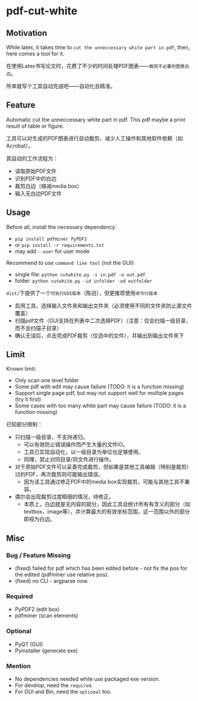 # pdf-cut-white

## Motivation
While latex, it takes time to `cut the unneccessary white part in pdf`, then, here comes a tool for it.

在使用Latex书写论文时，花费了不少的时间处理PDF图表——`裁剪不必要的图表白边`。

所幸就写个工具自动完成吧——自动化且精准。

## Feature
Automatic cut the unneccessary white part in pdf.
This pdf maybe a print result of table or figure.

工具可以对生成的PDF图表进行自动裁剪，减少人工操作和其他软件依赖（如Acrobat）。  

其自动的工作流程为：
* 读取原始PDF文件
* 识别PDF中的白边
* 裁剪白边（缩减media box）
* 输入无白边PDF文件

## Usage
Before all, install the necessary dependency:
* `pip install pdfminer PyPDF2`
* or `pip install -r requirements.txt`
* may add `--user` for user mode

Recommend to use `command line tool` (not the GUI):
* single file: `python cutwhite.py -i in.pdf -o out.pdf`
* folder: `python cutwhite.py -id infolder -od outfolder`

`dist/`下提供了一个`可执行GUI版本`（陈旧），但更推荐使用`命令行版本`
* 启用工具，选择输入文件夹和输出文件夹（必须使用不同的文件夹防止源文件覆盖）
* 扫描pdf文件（GUI支持在列表中二次选择PDF）（注意：仅会扫描一级目录，而不会扫描子目录）
* 确认无误后，点击完成PDF裁剪（仅选中的文件），并输出到输出文件夹下

## Limit
Known limit:
* Only scan one level folder
* Some pdf with edit may cause failure (TODO: it is a function missing)
* Support single page pdf, but may not support well for multiple pages (try it first)
* Some cases with too many white part may cause failure (TODO: it is a function missing)

已知部分限制：
* 只扫描一级目录，不支持递归。
    * 可以有效防止错误操作而产生大量的文件IO。
    * 工具已实现自动化，以一级目录为单位也足够使用。
    * 同理，禁止对同目录/同文件进行操作。
* 对于原始PDF文件可以妥善完成裁剪，但如果是其他工具编辑（特别是裁剪）过的PDF，再次裁剪则可能输出错误。
    * 因为该工具通过修正PDF中的media box实现裁剪，可能与其他工具不兼容。
* 偶尔会出现裁剪过度精细的情况，待修正。
    * 本质上，白边就是无内容的部分，因此工具会统计所有有含义的部分（如textbox，image等），并计算最大的有效坐标范围，这一范围以外的部分即视为白边。

## Misc
### Bug / Feature Missing
* (fixed) failed for pdf which has been edited before - not fix the pos for the edited (pdfminer use relative pos).
* (fixed) no CLI - argparse now.

### Required
* PyPDF2 (edit box)
* pdfminer (scan elements)

### Optional
* PyQT (GUI)
* Pyinstaller (generate exe)

### Mention
* No dependencies needed while use packaged exe version.
* For develop, need the `required`.
* For GUI and Bin, need the `optional` too.